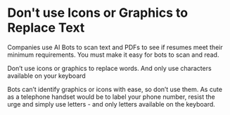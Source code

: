 # Don't use Icons or Graphics to Replace Text

Companies use AI Bots to scan text and PDFs to see if resumes meet their minimum requirements. You must make it easy for bots to scan and read.

Don’t use icons or graphics to replace words. And only use characters available on your keyboard

Bots can’t identify graphics or icons with ease, so don’t use them. As cute as a telephone handset would be to label your phone number, resist the urge and simply use letters - and only letters available on the keyboard. 
